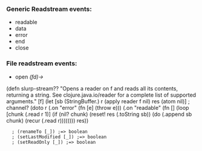 
### Generic Readstream events:
 * readable
 * data
 * error
 * end
 * close




### File readstream events:
 * open    _(fd)->_


(defn slurp-stream??
  "Opens a reader on f and reads all its contents, returning a string.
  See clojure.java.io/reader for a complete list of supported arguments."
   [f]
   (let [sb  (StringBuffer.)
         r   (apply reader f nil)
         res (atom nil)] ; channel?
     (doto r
       (.on "error" (fn [e] (throw e)))
       (.on "readable"
          (fn []
            (loop [chunk (.read r 1)]
              (if (nil? chunk)
                (reset! res (.toString sb))
                (do
                  (.append sb chunk)
                  (recur (.read r)))))))) res))


      ; (renameTo [_]) ;=> boolean
      ; (setLastModified [_]) ;=> boolean
      ; (setReadOnly [_]) ;=> boolean
